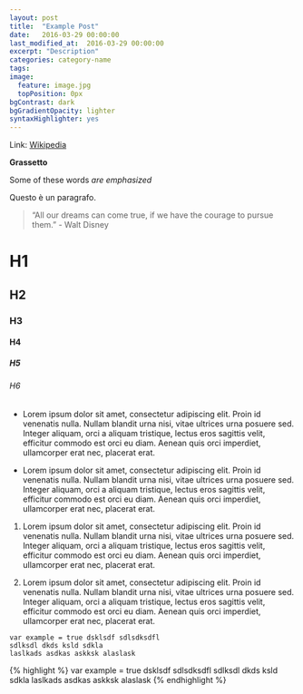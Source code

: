 ```yaml
---
layout: post
title:  "Example Post"
date:   2016-03-29 00:00:00
last_modified_at:  2016-03-29 00:00:00
excerpt: "Description"
categories: category-name
tags:
image:
  feature: image.jpg
  topPosition: 0px
bgContrast: dark
bgGradientOpacity: lighter
syntaxHighlighter: yes
---
```

Link: [Wikipedia](https://en.wikipedia.org)

**Grassetto**

Some of these words *are emphasized*

Questo è un paragrafo.

<blockquote class="largeQuote">“All our dreams can come true, if we have the courage to pursue them.” - Walt Disney</blockquote>

# H1

## H2

### H3

#### H4

##### H5

###### H6

<div class="img img--fullContainer img--14xLeading" style="background-image: url({{ site.baseurl_posts_img }}walt-childhood.jpg);"></div>

* Lorem ipsum dolor sit amet, consectetur adipiscing elit. Proin id venenatis nulla. Nullam blandit urna nisi, vitae ultrices urna posuere sed. Integer aliquam, orci a aliquam tristique, lectus eros sagittis velit, efficitur commodo est orci eu diam. Aenean quis orci imperdiet, ullamcorper erat nec, placerat erat.

* Lorem ipsum dolor sit amet, consectetur adipiscing elit. Proin id venenatis nulla. Nullam blandit urna nisi, vitae ultrices urna posuere sed. Integer aliquam, orci a aliquam tristique, lectus eros sagittis velit, efficitur commodo est orci eu diam. Aenean quis orci imperdiet, ullamcorper erat nec, placerat erat.


1. Lorem ipsum dolor sit amet, consectetur adipiscing elit. Proin id venenatis nulla. Nullam blandit urna nisi, vitae ultrices urna posuere sed. Integer aliquam, orci a aliquam tristique, lectus eros sagittis velit, efficitur commodo est orci eu diam. Aenean quis orci imperdiet, ullamcorper erat nec, placerat erat.

2. Lorem ipsum dolor sit amet, consectetur adipiscing elit. Proin id venenatis nulla. Nullam blandit urna nisi, vitae ultrices urna posuere sed. Integer aliquam, orci a aliquam tristique, lectus eros sagittis velit, efficitur commodo est orci eu diam. Aenean quis orci imperdiet, ullamcorper erat nec, placerat erat.

~~~
var example = true dsklsdf sdlsdksdfl
sdlksdl dkds ksld sdkla
laslkads asdkas askksk alaslask
~~~

{% highlight %}
var example = true dsklsdf sdlsdksdfl
sdlksdl dkds ksld sdkla
laslkads asdkas askksk alaslask
{% endhighlight %}